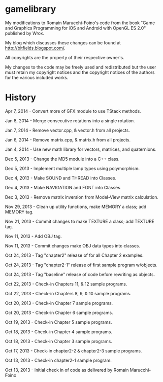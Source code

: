 gamelibrary
===========

My modifications to Romain Marucchi-Foino's code from the book "Game and
Graphics Programming for iOS and Android with OpenGL ES 2.0" published by
Wrox.

My blog which discusses these changes can be found at
http://bitfields.blogspot.com/.

All copyrights are the property of their respective owner's.

My changes to the code may be freely used and redistributed but the user
must retain my copyright notices and the copyright notices of the
authors for the various included works.

History
=======

Apr 7, 2014 - Convert more of GFX module to use TStack methods.

Jan 8, 2014 - Merge consecutive rotations into a single rotation.

Jan 7, 2014 - Remove vector.cpp, & vector.h from all projects.

Jan 6, 2014 - Remove matrix.cpp, & matrix.h from all projects.

Jan 4, 2014 - Use new math library for vectors, matrices, and quaternions.

Dec 5, 2013 - Change the MD5 module into a C++ class.

Dec 5, 2013 - Implement multiple lamp types using polymorphism.

Dec 4, 2013 - Make SOUND and THREAD into Classes.

Dec 4, 2013 - Make NAVIGATION and FONT into Classes.

Dec 3, 2013 - Remove matrix inversion from Model-View matrix calculation.

Nov 29, 2013 - Clean up utility functions, make MEMORY a class; add MEMORY tag.

Nov 21, 2013 - Commit changes to make TEXTURE a class; add TEXTURE tag.

Nov 11, 2013 - Add OBJ tag.

Nov 11, 2013 - Commit changes make OBJ data types into classes.

Oct 24, 2013 - Tag "chapter2" release of for all Chapter 2 examples.

Oct 24, 2013 - Tag "chapter2-1" release of first sample program w/objects.

Oct 24, 2013 - Tag "baseline" release of code before rewriting as objects.

Oct 22, 2013 - Check-in Chapters 11, & 12 sample programs.

Oct 22, 2013 - Check-in Chapters 8, 9, & 10 sample programs.

Oct 20, 2013 - Check-in Chapter 7 sample programs.

Oct 20, 2013 - Check-in Chapter 6 sample programs.

Oct 19, 2013 - Check-in Chapter 5 sample programs.

Oct 18, 2013 - Check-in Chapter 4 sample programs.

Oct 18, 2013 - Check-in Chapter 3 sample programs.

Oct 17, 2013 - Check-in chapter2-2 & chapter2-3 sample programs.

Oct 13, 2013 - Check-in chapter2-1 sample program.

Oct 13, 2013 - Initial check in of code as delivered by
               Romain Marucchi-Foino
